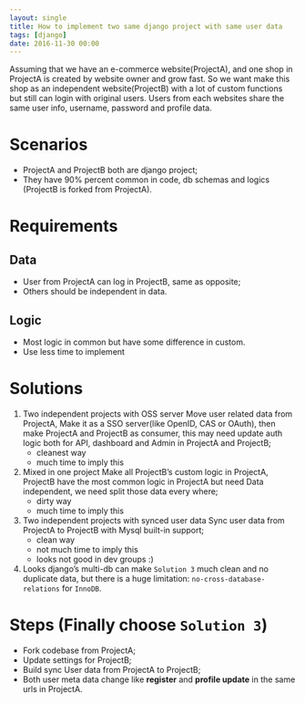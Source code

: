 ```yaml
---
layout: single
title: How to implement two same django project with same user data
tags: [django]
date: 2016-11-30 00:00
---
```

Assuming that we have an  e-commerce  website(ProjectA), and one shop in ProjectA is created by website owner and grow fast. So we want make this shop as an independent website(ProjectB) with a lot of custom functions but still can login with original users. Users from each websites share the same user info, username, password and profile data. 

# Scenarios
* ProjectA and ProjectB both are django project;
* They have 90% percent common in code, db schemas and logics (ProjectB is forked from ProjectA).

# Requirements

## Data
* User from ProjectA can log in ProjectB, same as opposite;
* Others should be independent in data.

## Logic
* Most logic in common but have some difference in custom.
* Use less time to implement

# Solutions
1. Two independent projects with OSS server
	Move user related data from ProjectA, Make it as a SSO server(like OpenID, CAS or OAuth), then make ProjectA and ProjectB as consumer, this may need update auth logic both for API, dashboard and Admin in ProjectA and ProjectB;
	* cleanest way
	* much time to imply this
2. Mixed in one project
	Make all ProjectB’s custom logic in ProjectA, ProjectB have the most common logic in ProjectA but need Data independent, we need split those data every where;
	 * dirty way
	* much time to imply this
3. Two independent projects with synced user data
	Sync user data from ProjectA to ProjectB with Mysql built-in support;
	* clean way
	* not much time to imply this
	* looks not good in dev groups :)
4. Looks django’s multi-db can make `Solution 3` much clean and no duplicate data, but there is a huge limitation: `no-cross-database-relations` for `InnoDB`.

# Steps (Finally choose `Solution 3`)
* Fork codebase from ProjectA;
* Update settings for ProjectB;
* Build sync User data from ProjectA to ProjectB;
* Both user meta data change like **register** and **profile update** in the same urls in ProjectA.